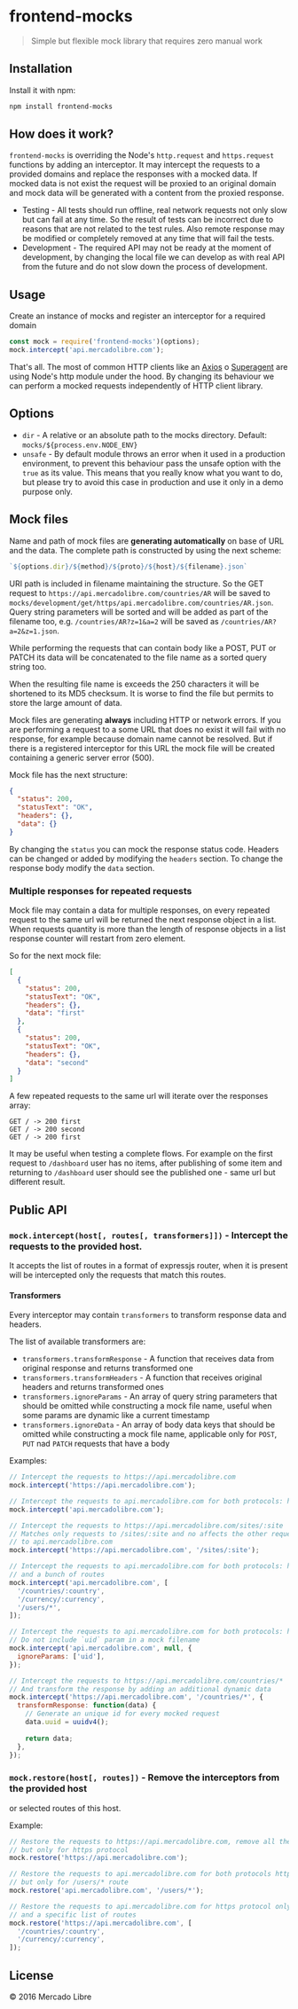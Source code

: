 # frontend-mocks

> Simple but flexible mock library that requires zero manual work

## Installation

Install it with npm:

```bash
npm install frontend-mocks
```

## How does it work?

`frontend-mocks` is overriding the Node's `http.request` and `https.request`
 functions by adding an interceptor. It may intercept the requests to a
 provided domains and replace the responses with a mocked data. If mocked
 data is not exist the request will be proxied to an original domain and
 mock data will be generated with a content from the proxied response.

- Testing - All tests should run offline, real network requests not only
 slow but can fail at any time. So the result of tests can be incorrect
 due to reasons that are not related to the test rules. Also remote response
 may be modified or completely removed at any time that will fail
 the tests.
- Development - The required API may not be ready at the moment of 
 development, by changing the local file we can develop as with real API
 from the future and do not slow down the process of development.


## Usage

Create an instance of mocks and register an interceptor for a required
 domain

```js
const mock = require('frontend-mocks')(options);
mock.intercept('api.mercadolibre.com');
```

That's all. The most of common HTTP clients like an [Axios](https://github.com/mzabriskie/axios)
 o [Superagent](https://github.com/visionmedia/superagent) are using Node's
 http module under the hood. By changing its behaviour we can perform a
 mocked requests independently of HTTP client library.

## Options

- `dir` - A relative or an absolute path to the mocks directory. Default:
 `mocks/${process.env.NODE_ENV}`
- `unsafe` - By default module throws an error when it used in a production
 environment, to prevent this behaviour pass the unsafe option with the
 `true` as its value. This means that you really know what you want to do,
 but please try to avoid this case in production and use it only in a demo
 purpose only.

## Mock files

Name and path of mock files are **generating automatically** on base of URL
 and the data. The complete path is constructed by using the next scheme:

```js
`${options.dir}/${method}/${proto}/${host}/${filename}.json`
```

URI path is included in filename maintaining the structure. So the GET request to
 `https://api.mercadolibre.com/countries/AR` will be saved to
 `mocks/development/get/https/api.mercadolibre.com/countries/AR.json`. Query string
 parameters will be sorted and will be added as part of the filename too, e.g. 
 `/countries/AR?z=1&a=2` will be saved as `/countries/AR?a=2&z=1.json`.

While performing the requests that can contain body like a POST, PUT or PATCH
 its data will be concatenated to the file name as a sorted query string too.

When the resulting file name is exceeds the 250 characters it will
 be shortened to its MD5 checksum. It is worse to find the file but permits
 to store the large amount of data.

Mock files are generating **always** including HTTP or network errors. If
 you are performing a request to a some URL that does no exist it will
 fail with no response, for example because domain name cannot be resolved.
 But if there is a registered interceptor for this URL the mock file will
 be created containing a generic server error (500).


Mock file has the next structure:
```json
{
  "status": 200,
  "statusText": "OK",
  "headers": {},
  "data": {}
}
```

By changing the `status` you can mock the response status code. Headers can be changed
 or added by modifying the `headers` section. To change the response body modify the
 `data` section.

### Multiple responses for repeated requests
Mock file may contain a data for multiple responses, on every repeated request to the same url will be returned the next
  response object in a list. When requests quantity is more than the length of response objects in a list response counter
  will restart from zero element.

So for the next mock file:
```json
[
  {
    "status": 200,
    "statusText": "OK",
    "headers": {},
    "data": "first"
  },
  {
    "status": 200,
    "statusText": "OK",
    "headers": {},
    "data": "second"
  }
]
```

A few repeated requests to the same url will iterate over the responses array:
```
GET / -> 200 first
GET / -> 200 second
GET / -> 200 first
```

It may be useful when testing a complete flows. For example on the first request to `/dashboard` user has no items,
  after publishing of some item and returning to `/dashboard` user should see the published one - same url but different
  result.

## Public API

### `mock.intercept(host[, routes[, transformers]])` - Intercept the requests to the provided host.

It accepts the list of routes in a format of expressjs router, when 
 it is present will be intercepted only the requests that match this routes.

#### Transformers

Every interceptor may contain `transformers` to transform response data and headers.

The list of available transformers are:

- `transformers.transformResponse` - A function that receives data from original response and returns transformed one
- `transformers.transformHeaders` - A function that receives original headers and returns transformed ones
- `transformers.ignoreParams` - An array of query string parameters that should be omitted while constructing a mock file name,
  useful when some params are dynamic like a current timestamp
- `transformers.ignoreData` - An array of body data keys that should be omitted while constructing a mock file name, applicable
  only for `POST`, `PUT` nad `PATCH` requests that have a body

Examples:

```js
// Intercept the requests to https://api.mercadolibre.com 
mock.intercept('https://api.mercadolibre.com');

// Intercept the requests to api.mercadolibre.com for both protocols: https and http 
mock.intercept('api.mercadolibre.com');

// Intercept the requests to https://api.mercadolibre.com/sites/:site
// Matches only requests to /sites/:site and no affects the other requests
// to api.mercadolibre.com
mock.intercept('https://api.mercadolibre.com', '/sites/:site');

// Intercept the requests to api.mercadolibre.com for both protocols: https and http
// and a bunch of routes
mock.intercept('api.mercadolibre.com', [
  '/countries/:country',
  '/currency/:currency',
  '/users/*',
]);

// Intercept the requests to api.mercadolibre.com for both protocols: https and http
// Do not include `uid` param in a mock filename
mock.intercept('api.mercadolibre.com', null, {
  ignoreParams: ['uid'],
});

// Intercept the requests to https://api.mercadolibre.com/countries/*
// And transform the response by adding an additional dynamic data
mock.intercept('https://api.mercadolibre.com', '/countries/*', {
  transformResponse: function(data) {
    // Generate an unique id for every mocked request
    data.uuid = uuidv4();
    
    return data;
  },
});
```

### `mock.restore(host[, routes])` - Remove the interceptors from the provided host
 or selected routes of this host.

Example:

```js
// Restore the requests to https://api.mercadolibre.com, remove all the routes
// but only for https protocol
mock.restore('https://api.mercadolibre.com');

// Restore the requests to api.mercadolibre.com for both protocols https and http
// but only for /users/* route
mock.restore('api.mercadolibre.com', '/users/*');

// Restore the requests to api.mercadolibre.com for https protocol only
// and a specific list of routes
mock.restore('https://api.mercadolibre.com', [
  '/countries/:country',
  '/currency/:currency',
]);
```

## License

© 2016 Mercado Libre
